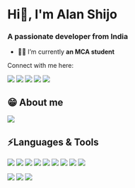 <h1 align="left">Hi👋, I'm Alan Shijo</h1>
<h3 align="left">A passionate developer from India</h3>

- 👨‍🎓 I’m currently **an MCA student**

Connect with me here:

<a href="https://www.linkedin.com/in/alan-shijo-823054170/"><img src="https://img.shields.io/badge/linkedin-%230077B5.svg?style=for-the-badge&logo=linkedin&logoColor=white" /></a>
<a href="https://www.instagram.com/a1an_shijo/"><img src="https://img.shields.io/badge/Instagram-%23E4405F.svg?style=for-the-badge&logo=Instagram&logoColor=white" /></a>
<a href="https://www.snapchat.com/add/alan_shijo?sender_web_id=3aa97d9c-016e-4b36-ab19-aea4667e24f7&device_type=desktop&is_copy_url=true"><img src="https://img.shields.io/badge/Snapchat-%23FFFC00.svg?style=for-the-badge&logo=Snapchat&logoColor=white" /></a>
<a href="https://t.me/alan_shijo"><img src="https://img.shields.io/badge/Telegram-2CA5E0?style=for-the-badge&logo=telegram&logoColor=white" /></a>
<a href="https://mail.google.com/mail/u/0/?to=alanshijoatkl@gmail.com&fs=1&tf=cm"><img src="https://img.shields.io/badge/Gmail-D14836?style=for-the-badge&logo=gmail&logoColor=white" /></a>
## 😁 About me

<a href="https://alanshijo.github.io/"><img src="https://img.shields.io/badge/-RESUME-%23000000.svg?style=for-the-badge&logo=readthedocs&logoColor=white" /></a>

## ⚡Languages & Tools
<img src="https://img.shields.io/badge/c-%2300599C.svg?style=for-the-badge&logo=c&logoColor=white" /> <img src="https://img.shields.io/badge/c++-%2300599C.svg?style=for-the-badge&logo=c%2B%2B&logoColor=white" /> <img src="https://img.shields.io/badge/html5-%23E34F26.svg?style=for-the-badge&logo=html5&logoColor=white" /> <img src="https://img.shields.io/badge/css3-%231572B6.svg?style=for-the-badge&logo=css3&logoColor=white" /> <img src="https://img.shields.io/badge/javascript-%23323330.svg?style=for-the-badge&logo=javascript&logoColor=%23F7DF1E" /> <img src="https://img.shields.io/badge/java-%23ED8B00.svg?style=for-the-badge&logo=java&logoColor=white" /> <img src="https://img.shields.io/badge/php-%23777BB4.svg?style=for-the-badge&logo=php&logoColor=white" /> <img src="https://img.shields.io/badge/python-3670A0?style=for-the-badge&logo=python&logoColor=ffdd54" /> <img src="https://img.shields.io/badge/shell_script-%23121011.svg?style=for-the-badge&logo=gnu-bash&logoColor=white" />

<img src="https://img.shields.io/badge/Microsoft_Word-2B579A?style=for-the-badge&logo=microsoft-word&logoColor=white" /> <img src="https://img.shields.io/badge/Microsoft_PowerPoint-B7472A?style=for-the-badge&logo=microsoft-powerpoint&logoColor=white" /> <img src="https://img.shields.io/badge/Microsoft_Excel-217346?style=for-the-badge&logo=microsoft-excel&logoColor=white" />
